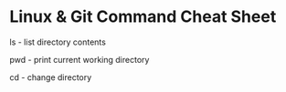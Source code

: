 # Linux & Git Command Cheat Sheet


ls - list directory contents

pwd - print current working directory

cd - change directory
